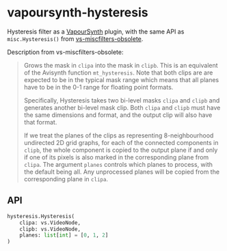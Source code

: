 # vapoursynth-hysteresis

Hysteresis filter as a [VapourSynth][] plugin, with the same API as
`misc.Hysteresis()` from [vs-miscfilters-obsolete][].

Description from vs-miscfilters-obsolete:

> Grows the mask in `clipa` into the mask in `clipb`. This is an equivalent of
> the Avisynth function `mt_hysteresis`. Note that both clips are are expected
> to be in the typical mask range which means that all planes have to be in the
> 0-1 range for floating point formats.
>
> Specifically, Hysteresis takes two bi-level masks `clipa` and `clipb` and
> generates another bi-level mask clip. Both `clipa` and `clipb` must have the
> same dimensions and format, and the output clip will also have that format.
>
> If we treat the planes of the clips as representing 8-neighbourhood undirected
> 2D grid graphs, for each of the connected components in `clipb`, the whole
> component is copied to the output plane if and only if one of its pixels is also
> marked in the corresponding plane from `clipa`. The argument `planes` controls
> which planes to process, with the default being all. Any unprocessed planes will
> be copied from the corresponding plane in `clipa`.

## API

```python
hysteresis.Hysteresis(
    clipa: vs.VideoNode,
    clipb: vs.VideoNode,
    planes: list[int] = [0, 1, 2]
)
```

[VapourSynth]: https://www.vapoursynth.com
[vs-miscfilters-obsolete]: https://github.com/vapoursynth/vs-miscfilters-obsolete
